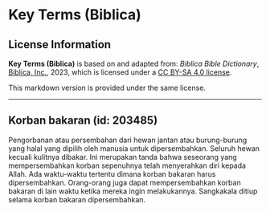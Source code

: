 # Key Terms (Biblica)

## License Information

**Key Terms (Biblica)** is based on and adapted from: _Biblica Bible Dictionary_, [Biblica, Inc.](https://www.biblica.com/), 2023, which is licensed under a [CC BY-SA 4.0 license](https://creativecommons.org/licenses/by-sa/4.0/legalcode.en).

This markdown version is provided under the same license.



--------------------------------

## Korban bakaran (id: 203485)

Pengorbanan atau persembahan dari hewan jantan atau burung\-burung yang halal yang dipilih oleh manusia untuk dipersembahkan. Seluruh hewan kecuali kulitnya dibakar. Ini merupakan tanda bahwa seseorang yang mempersembahkan korban sepenuhnya telah menyerahkan diri kepada Allah. Ada waktu\-waktu tertentu dimana korban bakaran harus dipersembahkan. Orang\-orang juga dapat mempersembahkan korban bakaran di lain waktu ketika mereka ingin melakukannya. Sangkakala ditiup selama korban bakaran dipersembahkan.


